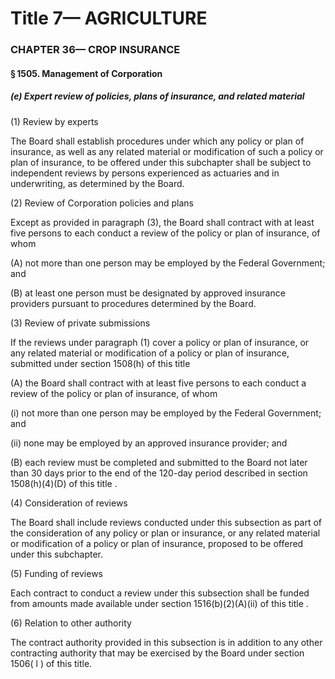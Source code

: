 
# Title 7— AGRICULTURE
### CHAPTER 36— CROP INSURANCE
#### § 1505. Management of Corporation
##### (e) Expert review of policies, plans of insurance, and related material

(1) Review by experts

The Board shall establish procedures under which any policy or plan of insurance, as well as any related material or modification of such a policy or plan of insurance, to be offered under this subchapter shall be subject to independent reviews by persons experienced as actuaries and in underwriting, as determined by the Board.

(2) Review of Corporation policies and plans

Except as provided in paragraph (3), the Board shall contract with at least five persons to each conduct a review of the policy or plan of insurance, of whom

(A) not more than one person may be employed by the Federal Government; and

(B) at least one person must be designated by approved insurance providers pursuant to procedures determined by the Board.

(3) Review of private submissions

If the reviews under paragraph (1) cover a policy or plan of insurance, or any related material or modification of a policy or plan of insurance, submitted under section 1508(h) of this title

(A) the Board shall contract with at least five persons to each conduct a review of the policy or plan of insurance, of whom

(i) not more than one person may be employed by the Federal Government; and

(ii) none may be employed by an approved insurance provider; and

(B) each review must be completed and submitted to the Board not later than 30 days prior to the end of the 120-day period described in section 1508(h)(4)(D) of this title .

(4) Consideration of reviews

The Board shall include reviews conducted under this subsection as part of the consideration of any policy or plan or insurance, or any related material or modification of a policy or plan of insurance, proposed to be offered under this subchapter.

(5) Funding of reviews

Each contract to conduct a review under this subsection shall be funded from amounts made available under section 1516(b)(2)(A)(ii) of this title .

(6) Relation to other authority

The contract authority provided in this subsection is in addition to any other contracting authority that may be exercised by the Board under section 1506( l ) of this title.
